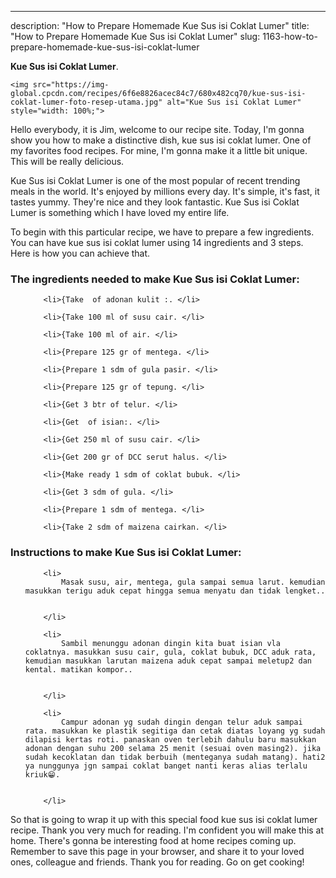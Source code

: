 ---
description: "How to Prepare Homemade Kue Sus isi Coklat Lumer"
title: "How to Prepare Homemade Kue Sus isi Coklat Lumer"
slug: 1163-how-to-prepare-homemade-kue-sus-isi-coklat-lumer

<p>
	<strong>Kue Sus isi Coklat Lumer</strong>. 
	
</p>
<p>
	
	<img src="https://img-global.cpcdn.com/recipes/6f6e8826acec84c7/680x482cq70/kue-sus-isi-coklat-lumer-foto-resep-utama.jpg" alt="Kue Sus isi Coklat Lumer" style="width: 100%;">
	
	
</p>
<p>
	Hello everybody, it is Jim, welcome to our recipe site. Today, I'm gonna show you how to make a distinctive dish, kue sus isi coklat lumer. One of my favorites food recipes. For mine, I'm gonna make it a little bit unique. This will be really delicious.
</p>
	
<p>
	Kue Sus isi Coklat Lumer is one of the most popular of recent trending meals in the world. It's enjoyed by millions every day. It's simple, it's fast, it tastes yummy. They're nice and they look fantastic. Kue Sus isi Coklat Lumer is something which I have loved my entire life.
</p>
<p>
	
</p>

<p>
To begin with this particular recipe, we have to prepare a few ingredients. You can have kue sus isi coklat lumer using 14 ingredients and 3 steps. Here is how you can achieve that.
</p>

<h3>The ingredients needed to make Kue Sus isi Coklat Lumer:</h3>

<ol>
	
		<li>{Take  of adonan kulit :. </li>
	
		<li>{Take 100 ml of susu cair. </li>
	
		<li>{Take 100 ml of air. </li>
	
		<li>{Prepare 125 gr of mentega. </li>
	
		<li>{Prepare 1 sdm of gula pasir. </li>
	
		<li>{Prepare 125 gr of tepung. </li>
	
		<li>{Get 3 btr of telur. </li>
	
		<li>{Get  of isian:. </li>
	
		<li>{Get 250 ml of susu cair. </li>
	
		<li>{Get 200 gr of DCC serut halus. </li>
	
		<li>{Make ready 1 sdm of coklat bubuk. </li>
	
		<li>{Get 3 sdm of gula. </li>
	
		<li>{Prepare 1 sdm of mentega. </li>
	
		<li>{Take 2 sdm of maizena cairkan. </li>
	
</ol>
<p>
	
</p>

<h3>Instructions to make Kue Sus isi Coklat Lumer:</h3>

<ol>
	
		<li>
			Masak susu, air, mentega, gula sampai semua larut. kemudian masukkan terigu aduk cepat hingga semua menyatu dan tidak lengket..
			
			
		</li>
	
		<li>
			Sambil menunggu adonan dingin kita buat isian vla coklatnya. masukkan susu cair, gula, coklat bubuk, DCC aduk rata, kemudian masukkan larutan maizena aduk cepat sampai meletup2 dan kental. matikan kompor..
			
			
		</li>
	
		<li>
			Campur adonan yg sudah dingin dengan telur aduk sampai rata. masukkan ke plastik segitiga dan cetak diatas loyang yg sudah dilapisi kertas roti. panaskan oven terlebih dahulu baru masukkan adonan dengan suhu 200 selama 25 menit (sesuai oven masing2). jika sudah kecoklatan dan tidak berbuih (menteganya sudah matang). hati2 ya nunggunya jgn sampai coklat banget nanti keras alias terlalu kriuk😁.
			
			
		</li>
	
</ol>

<p>
	
</p>

<p>
	So that is going to wrap it up with this special food kue sus isi coklat lumer recipe. Thank you very much for reading. I'm confident you will make this at home. There's gonna be interesting food at home recipes coming up. Remember to save this page in your browser, and share it to your loved ones, colleague and friends. Thank you for reading. Go on get cooking!
</p>

